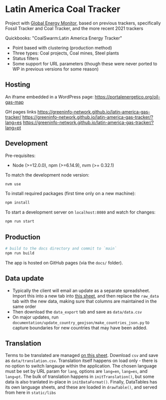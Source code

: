 # Latin America Coal Tracker

Project with [Global Energy Monitor](https://globalenergymonitor.org), based on previous trackers, specifically Fossil Tracker and Coal Tracker, and the more recent 2021 trackers

Quickbooks: "CoalSwarm:Latin America Energy Tracker"

* Point based with clustering (production method)
* Three types: Coal projects, Coal mines, Steel plants
* Status filters
* Some support for URL parameters (though these were never ported to WP in previous versions for some reason)

## Hosting

An iframe embedded in a WordPress page: https://portalenergetico.org/oil-gas-map 

GH pages links 
https://greeninfo-network.github.io/latin-america-gas-tracker/
https://greeninfo-network.github.io/latin-america-gas-tracker/?lang=es
https://greeninfo-network.github.io/latin-america-gas-tracker/?lang=pt

## Development

Pre-requisites:
* Node (>=12.0.0), npm (>=6.14.9), nvm (>= 0.32.1)

To match the development node version:
```bash
nvm use
```

To install required packages (first time only on a new machine):
```bash
npm install
```

To start a development server on `localhost:8080` and watch for changes:
```bash
npm run start
```

## Production
```bash
# build to the docs directory and commit to `main`
npm run build
```
The app is hosted on GitHub pages (via the `docs/` folder).

## Data update
- Typically the client will email an update as a separate spreadsheet. Import this into a new tab into [this sheet](https://docs.google.com/spreadsheets/d/1IbR6nWZc_SNDqknGqeTcLnFwzi2sNfgrtYmMBDxAUIc/edit#gid=1095235442), and then replace the `raw_data` tab with the new data, making sure that columns are maintained in the same order 
- Then download the `data_export` tab and save as `data/data.csv`
- On major updates, run `documentation/update_country_geojson/make_countries_json.py` to capture boundaries for new countries that may have been added. 

## Translation
Terms to be translated are managed [on this sheet](https://docs.google.com/spreadsheets/d/1IbR6nWZc_SNDqknGqeTcLnFwzi2sNfgrtYmMBDxAUIc/edit#gid=421379935). Download `csv` and save as `data/translation.csv`. Translation itself happens on load only - there is no option to switch langauge within the application. The chosen language must be set by URL param for `lang`, options are `lang=en`, `lang=es`, and `lang=pt`. The bulk of translation happens in `initTranslation()`, but some data is also tranlated in-place in `initDataFormat()`. Finally, DataTables has its own language sheets, and these are loaded in `drawTable()`, and served from here in `static/libs`
